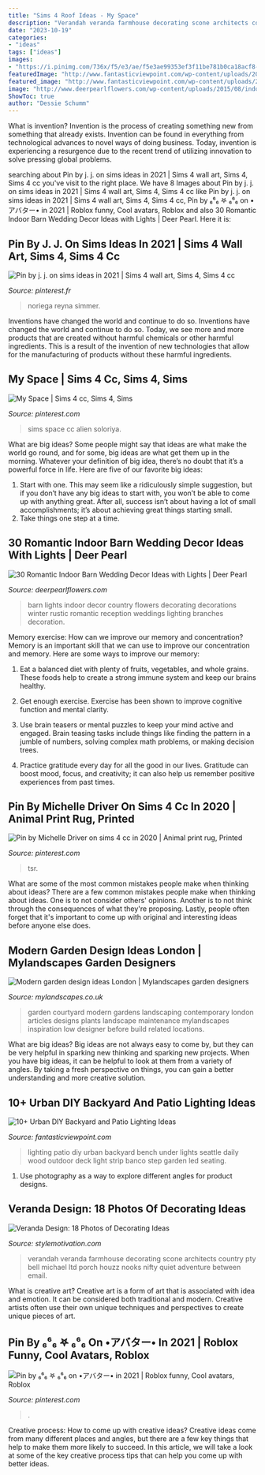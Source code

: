 ```yaml
---
title: "Sims 4 Roof Ideas - My Space"
description: "Verandah veranda farmhouse decorating scone architects country pty bell michael ltd porch houzz nooks nifty quiet adventure between email"
date: "2023-10-19"
categories:
- "ideas"
tags: ["ideas"]
images:
- "https://i.pinimg.com/736x/f5/e3/ae/f5e3ae99353ef3f11be781b0ca18acf8--space-alien.jpg"
featuredImage: "http://www.fantasticviewpoint.com/wp-content/uploads/2016/09/2835929776_e5c101de2d_b-634x948.jpg"
featured_image: "http://www.fantasticviewpoint.com/wp-content/uploads/2016/09/2835929776_e5c101de2d_b-634x948.jpg"
image: "http://www.deerpearlflowers.com/wp-content/uploads/2015/08/indoor-winter-barn-wedding-ideas-with-lights.jpg"
ShowToc: true
author: "Dessie Schumm"
---
```



What is invention?
Invention is the process of creating something new from something that already exists. Invention can be found in everything from technological advances to novel ways of doing business. Today, invention is experiencing a resurgence due to the recent trend of utilizing innovation to solve pressing global problems.

	

		
searching about Pin by j. j. on sims ideas in 2021 | Sims 4 wall art, Sims 4, Sims 4 cc you've visit to the right place. We have 8 Images about Pin by j. j. on sims ideas in 2021 | Sims 4 wall art, Sims 4, Sims 4 cc like Pin by j. j. on sims ideas in 2021 | Sims 4 wall art, Sims 4, Sims 4 cc, Pin by ₆⁶₆ 𖤐 ₆⁶₆ on •アバター• in 2021 | Roblox funny, Cool avatars, Roblox and also 30 Romantic Indoor Barn Wedding Decor Ideas with Lights | Deer Pearl. Here it is:
		
    
## Pin By J. J. On Sims Ideas In 2021 | Sims 4 Wall Art, Sims 4, Sims 4 Cc

<img loading=lazy src="https://i.pinimg.com/736x/e6/32/7c/e6327c4c6a11080c8d8d6deccb6b0fcb.jpg" onerror="this.onerror=null;this.src='https://tse4.mm.bing.net/th?id=OIP.QCfHjYmH460i01tHOviXYgHaLH&amp;pid=15.1';" alt="Pin by j. j. on sims ideas in 2021 | Sims 4 wall art, Sims 4, Sims 4 cc">

_Source: pinterest.fr_

>noriega reyna simmer. 

	

Inventions have changed the world and continue to do so.
Inventions have changed the world and continue to do so. Today, we see more and more products that are created without harmful chemicals or other harmful ingredients. This is a result of the invention of new technologies that allow for the manufacturing of products without these harmful ingredients.

    
## My Space | Sims 4 Cc, Sims 4, Sims

<img loading=lazy src="https://i.pinimg.com/736x/f5/e3/ae/f5e3ae99353ef3f11be781b0ca18acf8--space-alien.jpg" onerror="this.onerror=null;this.src='https://tse4.mm.bing.net/th?id=OIP.-UtsjIfsQcVyAxKvYaoQugHaLH&amp;pid=15.1';" alt="My Space | Sims 4 cc, Sims 4, Sims">

_Source: pinterest.com_

>sims space cc alien soloriya. 

	

What are big ideas?
Some people might say that ideas are what make the world go round, and for some, big ideas are what get them up in the morning. Whatever your definition of big idea, there’s no doubt that it’s a powerful force in life. Here are five of our favorite big ideas: 
1. Start with one. This may seem like a ridiculously simple suggestion, but if you don’t have any big ideas to start with, you won’t be able to come up with anything great. After all, success isn’t about having a lot of small accomplishments; it’s about achieving great things starting small. 
2. Take things one step at a time.

    
## 30 Romantic Indoor Barn Wedding Decor Ideas With Lights | Deer Pearl

<img loading=lazy src="http://www.deerpearlflowers.com/wp-content/uploads/2015/08/indoor-winter-barn-wedding-ideas-with-lights.jpg" onerror="this.onerror=null;this.src='https://tse1.mm.bing.net/th?id=OIP.Mf8PZudjGnmSGgZETOTvJwHaLJ&amp;pid=15.1';" alt="30 Romantic Indoor Barn Wedding Decor Ideas with Lights | Deer Pearl">

_Source: deerpearlflowers.com_

>barn lights indoor decor country flowers decorating decorations winter rustic romantic reception weddings lighting branches decoration. 

	

Memory exercise: How can we improve our memory and concentration?
Memory is an important skill that we can use to improve our concentration and memory. Here are some ways to improve our memory:
1. Eat a balanced diet with plenty of fruits, vegetables, and whole grains. These foods help to create a strong immune system and keep our brains healthy.

2. Get enough exercise. Exercise has been shown to improve cognitive function and mental clarity.

3. Use brain teasers or mental puzzles to keep your mind active and engaged. Brain teasing tasks include things like finding the pattern in a jumble of numbers, solving complex math problems, or making decision trees.

4. Practice gratitude every day for all the good in our lives. Gratitude can boost mood, focus, and creativity; it can also help us remember positive experiences from past times.

    
## Pin By Michelle Driver On Sims 4 Cc In 2020 | Animal Print Rug, Printed

<img loading=lazy src="https://i.pinimg.com/736x/60/f0/ba/60f0ba117856a5d199f4afb52e63e46c.jpg" onerror="this.onerror=null;this.src='https://tse1.mm.bing.net/th?id=OIP.bmG3BGDxZ1jrm26Xp0T0awHaFj&amp;pid=15.1';" alt="Pin by Michelle Driver on sims 4 cc in 2020 | Animal print rug, Printed">

_Source: pinterest.com_

>tsr. 

	

What are some of the most common mistakes people make when thinking about ideas?
There are a few common mistakes people make when thinking about ideas. One is to not consider others' opinions. Another is to not think through the consequences of what they're proposing. Lastly, people often forget that it's important to come up with original and interesting ideas before anyone else does.

    
## Modern Garden Design Ideas London | Mylandscapes Garden Designers

<img loading=lazy src="https://www.mylandscapes.co.uk/cards/gi.jpg" onerror="this.onerror=null;this.src='https://tse1.mm.bing.net/th?id=OIP.wOPnAKpRdkz_e5RbShRyYQHaEo&amp;pid=15.1';" alt="Modern garden design ideas London | Mylandscapes garden designers">

_Source: mylandscapes.co.uk_

>garden courtyard modern gardens landscaping contemporary london articles designs plants landscape maintenance mylandscapes inspiration low designer before build related locations. 

	

What are big ideas?
Big ideas are not always easy to come by, but they can be very helpful in sparking new thinking and sparking new projects. When you have big ideas, it can be helpful to look at them from a variety of angles. By taking a fresh perspective on things, you can gain a better understanding and more creative solution.

    
## 10+ Urban DIY Backyard And Patio Lighting Ideas

<img loading=lazy src="http://www.fantasticviewpoint.com/wp-content/uploads/2016/09/2835929776_e5c101de2d_b-634x948.jpg" onerror="this.onerror=null;this.src='https://tse2.mm.bing.net/th?id=OIP.iO0OUGeqeS2NBXdoobwE4gHaLE&amp;pid=15.1';" alt="10+ Urban DIY Backyard and Patio Lighting Ideas">

_Source: fantasticviewpoint.com_

>lighting patio diy urban backyard bench under lights seattle daily wood outdoor deck light strip banco step garden led seating. 

	

1. Use photography as a way to explore different angles for product designs.

    
## Veranda Design: 18 Photos Of Decorating Ideas

<img loading=lazy src="https://www.stylemotivation.com/wp-content/uploads/2016/08/4-1.jpg" onerror="this.onerror=null;this.src='https://tse2.mm.bing.net/th?id=OIP.LDUwcwfjPTDL0ffkitpPdgHaJ4&amp;pid=15.1';" alt="Veranda Design: 18 Photos of Decorating Ideas">

_Source: stylemotivation.com_

>verandah veranda farmhouse decorating scone architects country pty bell michael ltd porch houzz nooks nifty quiet adventure between email. 

	

What is creative art?
Creative art is a form of art that is associated with idea and emotion. It can be considered both traditional and modern. Creative artists often use their own unique techniques and perspectives to create unique pieces of art.

    
## Pin By ₆⁶₆ 𖤐 ₆⁶₆ On •アバター• In 2021 | Roblox Funny, Cool Avatars, Roblox

<img loading=lazy src="https://i.pinimg.com/736x/d5/3c/b8/d53cb8276c51e8b5eb31e0b47480e135.jpg" onerror="this.onerror=null;this.src='https://tse1.mm.bing.net/th?id=OIP.wEW-RjCzX8N6VmaIvSJ1EAAAAA&amp;pid=15.1';" alt="Pin by ₆⁶₆ 𖤐 ₆⁶₆ on •アバター• in 2021 | Roblox funny, Cool avatars, Roblox">

_Source: pinterest.com_

>. 

	

Creative process: How to come up with creative ideas?
Creative ideas come from many different places and angles, but there are a few key things that help to make them more likely to succeed. In this article, we will take a look at some of the key creative process tips that can help you come up with better ideas.

